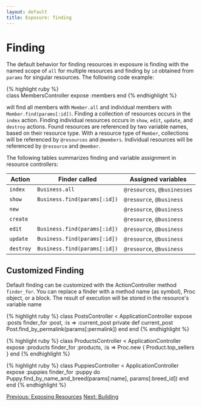 ```yaml
---
layout: default
title: Exposure: finding
---
```


Finding
========

The default behavior for finding resources in exposure is finding with the named scope of `all` for multiple resources and finding by `id` obtained from `params` for singular resources.  The following code example:

{% highlight ruby %}       
class MembersController
  expose :members
end
{% endhighlight %}

will find all members with `Member.all` and individual members with `Member.find(params[:id])`.  Finding a collection of resources occurs in the `index` action. Finding individual resources occurs in `show`, `edit`, `update`, and `destroy` actions.  Found resources are referenced by two variable names, based on their resource type.  With a resource type of `Member`, collections will be referenced by `@resources` and `@members`.  Individual resources will be referenced by `@resource` and `@member`.

The following tables summarizes finding and variable assignment in resource controllers:  

Action | Finder called                | Assigned variables
-------|------------------------------|--------------------
`index`| `Business.all`               | `@resources`, `@businesses`
`show` | `Business.find(params[:id])` | `@resource`, `@business`
`new`  |                              | `@resource`, `@business`
`create` |                            | `@resource`, `@business`
`edit` | `Business.find(params[:id])` | `@resource`, `@business`
`update` | `Business.find(params[:id])` | `@resource`, `@business`
`destroy`| `Business.find(params[:id])` | `@resource`, `@business`

Customized Finding
------------------
Default finding can be customized with the ActionController method `finder_for`. You can replace a finder with a method name (as symbol), Proc object, or a block.  The result of execution will be stored in the resource's variable name

{% highlight ruby %}
class PostsController < ApplicationController
  expose :posts
  finder_for :post, :is => :current_post
  private
    def current_post
      Post.find_by_permalink(params[:permalink])
    end
end
{% endhighlight %}

{% highlight ruby %}
class ProductsController < ApplicationController
  expose :products
  finder_for :products, :is => Proc.new { Product.top_sellers  }
end
{% endhighlight %}

{% highlight ruby %}
class PuppiesController < ApplicationController
  expose :puppies
  finder_for :puppy do
    Puppy.find_by_name_and_breed(params[:name], params[:breed_id])
  end
end
{% endhighlight %}

[Previous: Exposing Resources](/exposing.html) [Next: Building](/building.html)
  